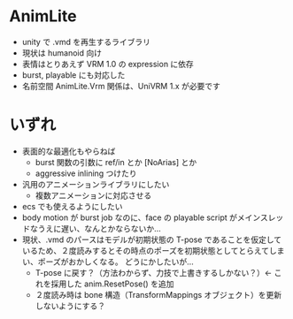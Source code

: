 # AnimLite
- unity で .vmd を再生するライブラリ
- 現状は humanoid 向け
- 表情はとりあえず VRM 1.0 の expression に依存
- burst, playable にも対応した
- 名前空間 AnimLite.Vrm 関係は、UniVRM 1.x が必要です

# いずれ
- 表面的な最適化もやらねば
  - burst 関数の引数に ref/in とか [NoArias] とか
  - aggressive inlining つけたり
- 汎用のアニメーションライブラリにしたい
  - 複数アニメーションに対応させる
- ecs でも使えるようにしたい
- body motion が burst job なのに、face の playable script がメインスレッドなうえに遅い、なんとかならないか…
- 現状、.vmd のパースはモデルが初期状態の T-pose であることを仮定しているため、２度読みするとその時点のポーズを初期状態としてとらえてしまい、ポーズがおかしくなる。
  どうにかしたいが…
  - T-pose に戻す？（方法わからず、力技で上書きするしかない？）← これを採用した anim.ResetPose() を追加
  - ２度読み時は bone 構造（TransformMappings オブジェクト）を更新しないようにする？
